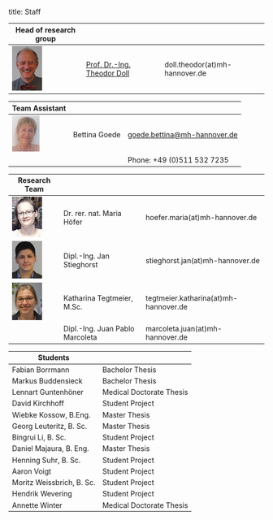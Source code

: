 title: Staff

|Head of research group|                |     |
|--------------|---------------|----|
|![Image Theo Doll](Theo.png)|[Prof. Dr.-Ing. Theodor Doll](pagedoll.html)|	doll.theodor(at)mh-hannover.de|   



|Team Assistant|                     |      |
|--------------|---------------------|------|
|![Image Bettina Goede](Bettina.jpg) | Bettina Goede	| goede.bettina@mh-hannover.de|
|                                   |                 |	Phone: +49 (0)511 532 7235 |


|Research Team|             |    |
|---------|------|------|
|![Image Maria Höfer](Maria.png) | Dr. rer. nat. Maria Höfer | hoefer.maria(at)mh-hannover.de |    
|![Image Jan Stieghorst ](Jan.png) |  Dipl.-Ing. Jan Stieghorst|	stieghorst.jan(at)mh-hannover.de|    
|![Image Katharina Tegtmeier](Katharina.png)  | Katharina Tegtmeier, M.Sc. 	|	tegtmeier.katharina(at)mh-hannover.de | 
|                            |Dipl.-Ing. Juan Pablo Marcoleta 	|	marcoleta.juan(at)mh-hannover.de  |


|Students|             |
|-----------|-------------|
|Fabian Borrmann | Bachelor Thesis|
|Markus Buddensieck | Bachelor Thesis|
|Lennart Guntenhöner |Medical Doctorate Thesis |
|David Kirchhoff | Student Project|
|Wiebke Kossow, B.Eng. | Master Thesis|
|Georg Leuteritz, B. Sc. | Master Thesis|
|Bingrui Li, B. Sc. | Student Project|
|Daniel Majaura, B. Eng.	|	Master Thesis|
|Henning Suhr, B. Sc. | Student Project|
|Aaron Voigt | Student Project|
|Moritz Weissbrich, B. Sc. | Student Project|
|Hendrik Wevering | Student Project|
|Annette Winter | Medical Doctorate Thesis|
